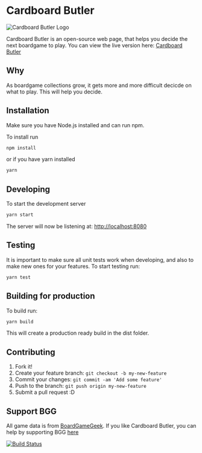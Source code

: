 
# Cardboard Butler

![Cardboard Butler Logo](https://cardboardbutler.azureedge.net/butler.png)

Cardboard Butler is an open-source web page, that helps you decide the next boardgame to play.
You can view the live version here:
[Cardboard Butler](https://cardboardbutler.azureedge.net)

## Why

As boardgame collections grow, it gets more and more difficult decicde on what to play. This will help you decide.

## Installation

Make sure you have Node.js installed and can run npm.

To install run

```bash
npm install
```

or if you have yarn installed

```bash
yarn
```

## Developing

To start the development server

```bash
yarn start
```

The server will now be listening at:
[http://localhost:8080](http://localhost:8080)

## Testing

It is important to make sure all unit tests work when developing, and also to make new ones for your features.
To start testing run:

```bash
yarn test
```

## Building for production

To build run:

```bash
yarn build
```

This will create a production ready build in the dist folder.

## Contributing

1. Fork it!
2. Create your feature branch: `git checkout -b my-new-feature`
3. Commit your changes: `git commit -am 'Add some feature'`
4. Push to the branch: `git push origin my-new-feature`
5. Submit a pull request :D

## Support BGG

All game data is from [BoardGameGeek](www.boardgamegeek.com).
If you like Cardboard Butler, you can help by supporting BGG [here](https://boardgamegeek.com/support)

[![Build Status](https://dev.azure.com/philipkristoffersen/Cardboard%20Butler/_apis/build/status/PhilipK.CardboardButler?branchName=master)](https://dev.azure.com/philipkristoffersen/Cardboard%20Butler/_build/latest?definitionId=1&branchName=master)
